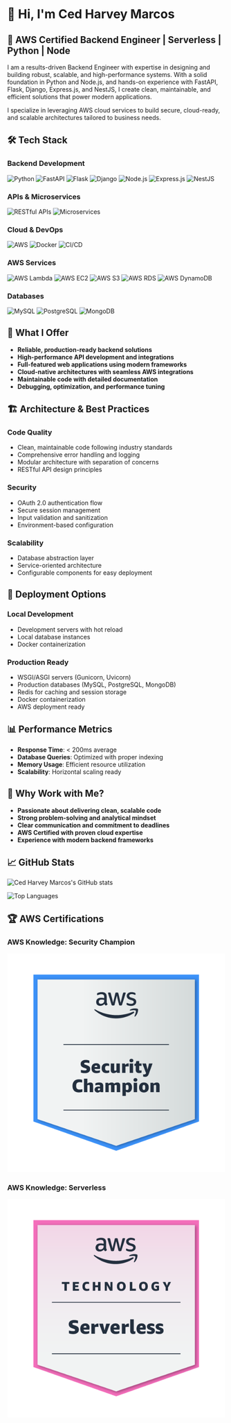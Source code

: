 # 👋 Hi, I'm Ced Harvey Marcos

## 🚀 AWS Certified Backend Engineer | Serverless | Python | Node

I am a results-driven Backend Engineer with expertise in designing and building robust, scalable, and high-performance systems. With a solid foundation in Python and Node.js, and hands-on experience with FastAPI, Flask, Django, Express.js, and NestJS, I create clean, maintainable, and efficient solutions that power modern applications.

I specialize in leveraging AWS cloud services to build secure, cloud-ready, and scalable architectures tailored to business needs.

## 🛠️ Tech Stack

### **Backend Development**
![Python](https://img.shields.io/badge/Python-3776AB?style=for-the-badge&logo=python&logoColor=white)
![FastAPI](https://img.shields.io/badge/FastAPI-005571?style=for-the-badge&logo=fastapi)
![Flask](https://img.shields.io/badge/Flask-000000?style=for-the-badge&logo=flask&logoColor=white)
![Django](https://img.shields.io/badge/Django-092E20?style=for-the-badge&logo=django&logoColor=white)
![Node.js](https://img.shields.io/badge/Node.js-339933?style=for-the-badge&logo=nodedotjs&logoColor=white)
![Express.js](https://img.shields.io/badge/Express.js-000000?style=for-the-badge&logo=express&logoColor=white)
![NestJS](https://img.shields.io/badge/NestJS-E0234E?style=for-the-badge&logo=nestjs&logoColor=white)

### **APIs & Microservices**
![RESTful APIs](https://img.shields.io/badge/RESTful_APIs-FF6B6B?style=for-the-badge&logo=api&logoColor=white)
![Microservices](https://img.shields.io/badge/Microservices-00C851?style=for-the-badge&logo=microservices&logoColor=white)

### **Cloud & DevOps**
![AWS](https://img.shields.io/badge/AWS-FF9900?style=for-the-badge&logo=amazonaws&logoColor=white)
![Docker](https://img.shields.io/badge/Docker-2CA5E0?style=for-the-badge&logo=docker&logoColor=white)
![CI/CD](https://img.shields.io/badge/CI/CD-FF6B6B?style=for-the-badge&logo=githubactions&logoColor=white)

### **AWS Services**
![AWS Lambda](https://img.shields.io/badge/AWS_Lambda-FF9900?style=for-the-badge&logo=amazonaws&logoColor=white)
![AWS EC2](https://img.shields.io/badge/AWS_EC2-FF9900?style=for-the-badge&logo=amazonaws&logoColor=white)
![AWS S3](https://img.shields.io/badge/AWS_S3-FF9900?style=for-the-badge&logo=amazonaws&logoColor=white)
![AWS RDS](https://img.shields.io/badge/AWS_RDS-FF9900?style=for-the-badge&logo=amazonaws&logoColor=white)
![AWS DynamoDB](https://img.shields.io/badge/AWS_DynamoDB-4053D6?style=for-the-badge&logo=amazondynamodb&logoColor=white)

### **Databases**
![MySQL](https://img.shields.io/badge/MySQL-4479A1?style=for-the-badge&logo=mysql&logoColor=white)
![PostgreSQL](https://img.shields.io/badge/PostgreSQL-316192?style=for-the-badge&logo=postgresql&logoColor=white)
![MongoDB](https://img.shields.io/badge/MongoDB-4EA94B?style=for-the-badge&logo=mongodb&logoColor=white)

## 🎯 What I Offer

- **Reliable, production-ready backend solutions**
- **High-performance API development and integrations**
- **Full-featured web applications using modern frameworks**
- **Cloud-native architectures with seamless AWS integrations**
- **Maintainable code with detailed documentation**
- **Debugging, optimization, and performance tuning**

## 🏗️ Architecture & Best Practices

### **Code Quality**
- Clean, maintainable code following industry standards
- Comprehensive error handling and logging
- Modular architecture with separation of concerns
- RESTful API design principles

### **Security**
- OAuth 2.0 authentication flow
- Secure session management
- Input validation and sanitization
- Environment-based configuration

### **Scalability**
- Database abstraction layer
- Service-oriented architecture
- Configurable components for easy deployment

## 🚀 Deployment Options

### **Local Development**
- Development servers with hot reload
- Local database instances
- Docker containerization

### **Production Ready**
- WSGI/ASGI servers (Gunicorn, Uvicorn)
- Production databases (MySQL, PostgreSQL, MongoDB)
- Redis for caching and session storage
- Docker containerization
- AWS deployment ready

## 📊 Performance Metrics

- **Response Time**: < 200ms average
- **Database Queries**: Optimized with proper indexing
- **Memory Usage**: Efficient resource utilization
- **Scalability**: Horizontal scaling ready

## 💼 Why Work with Me?

- **Passionate about delivering clean, scalable code**
- **Strong problem-solving and analytical mindset**
- **Clear communication and commitment to deadlines**
- **AWS Certified with proven cloud expertise**
- **Experience with modern backend frameworks**

## 📈 GitHub Stats

![Ced Harvey Marcos's GitHub stats](https://github-readme-stats.vercel.app/api?username=cedharveymarcos&show_icons=true&theme=radical)

![Top Languages](https://github-readme-stats.vercel.app/api/top-langs/?username=cedharveymarcos&layout=compact&theme=radical)

## 🏆 AWS Certifications

### **AWS Knowledge: Security Champion**
[![AWS Security Champion](aws-knowledge-security-champion.png)](https://www.credly.com/badges/308bc22b-672b-4927-b3cf-040423aac6a1/public_url)

### **AWS Knowledge: Serverless**
[![AWS Serverless](aws-knowledge-serverless.png)](https://www.credly.com/badges/60ef8858-936e-4b21-9dda-e70e6f2d5ed7/public_url)
